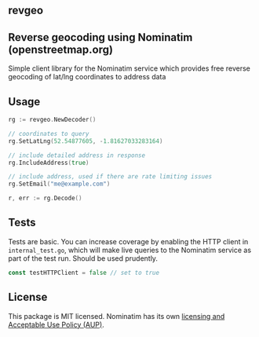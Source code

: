 ## revgeo

## Reverse geocoding using Nominatim (openstreetmap.org)

Simple client library for the Nominatim service which provides free reverse geocoding of lat/lng coordinates to address data

## Usage

```Go
rg := revgeo.NewDecoder()

// coordinates to query
rg.SetLatLng(52.54877605, -1.81627033283164)

// include detailed address in response
rg.IncludeAddress(true)

// include address, used if there are rate limiting issues
rg.SetEmail("me@example.com")

r, err := rg.Decode()
```

## Tests

Tests are basic. You can increase coverage by enabling the HTTP client in ```internal_test.go```, which will make live queries to the Nominatim service as part of the test run. Should be used prudently.

```Go
const testHTTPClient = false // set to true
```

## License

This package is MIT licensed. Nominatim has its own [licensing and Acceptable Use Policy (AUP)](https://operations.osmfoundation.org/policies/nominatim/). 